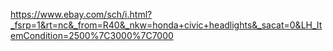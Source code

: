 https://www.ebay.com/sch/i.html?_fsrp=1&rt=nc&_from=R40&_nkw=honda+civic+headlights&_sacat=0&LH_ItemCondition=2500%7C3000%7C7000
